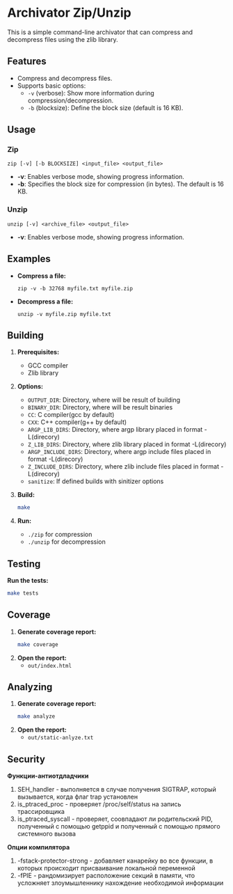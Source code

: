 # Archivator Zip/Unzip

This is a simple command-line archivator that can compress and decompress files using the zlib library.

## Features

* Compress and decompress files.
* Supports basic options:
    * `-v` (verbose):  Show more information during compression/decompression.
    * `-b` (blocksize): Define the block size (default is 16 KB).

## Usage

### Zip

```
zip [-v] [-b BLOCKSIZE] <input_file> <output_file>
```

* **-v**: Enables verbose mode, showing progress information.
* **-b**: Specifies the block size for compression (in bytes).  The default is 16 KB.

### Unzip

```
unzip [-v] <archive_file> <output_file>
```

* **-v**: Enables verbose mode, showing progress information.

## Examples

* **Compress a file:**
  ```
  zip -v -b 32768 myfile.txt myfile.zip
  ```
* **Decompress a file:**
  ```
  unzip -v myfile.zip myfile.txt
  ```

## Building

1. **Prerequisites:**
   * GCC compiler
   * Zlib library

2. **Options:**
   * `OUTPUT_DIR`: Directory, where will be result of building
   * `BINARY_DIR`: Directory, where will be result binaries
   * `CC`: C compiler(gcc by default)
   * `CXX`: C++ compiler(g++ by default)
   * `ARGP_LIB_DIRS`: Directory, where argp library placed in format -L(direcory)
   * `Z_LIB_DIRS`: Directory, where zlib library placed in format -L(direcory)
   * `ARGP_INCLUDE_DIRS`: Directory, where argp include files placed in format -L(direcory)
   * `Z_INCLUDE_DIRS`: Directory, where zlib include files placed in format -L(direcory)
   * `sanitize`: If defined builds with sinitizer options

3. **Build:**
   ```bash
   make
   ```

4. **Run:**
   * `./zip` for compression
   * `./unzip` for decompression

## Testing
   **Run the tests:**
   ```bash
   make tests
   ```

## Coverage

1. **Generate coverage report:**
   ```bash
   make coverage
   ```
2. **Open the report:**
   * `out/index.html`

## Analyzing

1. **Generate coverage report:**
   ```bash
   make analyze
   ```
2. **Open the report:**
   * `out/static-anlyze.txt`

## Security
   **Функции-антиотдладчики**
   1. SEH_handler - выполняется в случае получения SIGTRAP, который вызывается, когда флаг trap установлен
   2. is_ptraced_proc - проверяет /proc/self/status на запись трассировщика
   3. is_ptraced_syscall - проверяет, соовпадают ли родительский PID, полученный с помощью getppid и полученный с помощью прямого системного вызова
   
   **Опции компилятора**
   1. -fstack-protector-strong - добавляет канарейку во все функции, в которых происходит присваивание локальной переменной
   2. -fPIE - рандомизирует расположение секций в памяти, что усложняет злоумышленнику нахождение необходимой информации